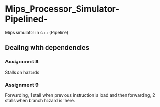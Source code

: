 # Mips_Processor_Simulator-Pipelined-
Mips simulator in c++ (Pipeline)

## Dealing with dependencies
### Assignment 8 
Stalls on hazards

### Assignment 9 
Forwarding, 1 stall when previous instruction is load and then forwarding, 2 stalls when branch hazard is there.
